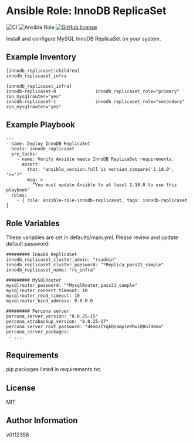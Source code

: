 
Ansible Role: InnoDB ReplicaSet
=========

![CI](https://github.com/v0112358/ansible-role-innodb-replicaset/actions/workflows/main.yml/badge.svg) ![Ansible Role](https://img.shields.io/ansible/role/d/55881) [![GitHub license](https://img.shields.io/github/license/v0112358/ansible-role-innodb-replicaset)](https://github.com/v0112358/ansible-role-innodb-replicaset/blob/master/LICENSE.md)

Install and configure MySQL InnoDB ReplicaSet on your system.

Example Inventory
------------
```
[innodb_replicaset:children]
innodb_replicaset_infra

[innodb_replicaset_infra]
innodb-replicaset-0               innodb_replicaset_role="primary" run_mysqlrouter="yes"
innodb-replicaset-1               innodb_replicaset_role="secondary" run_mysqlrouter="yes"
```
Example Playbook
------------

```
---
- name: Deploy InnoDB ReplicaSet
  hosts: innodb_replicaset
  pre_tasks:
    - name: Verify Ansible meets InnoDB ReplicaSet requirements.
      assert:
        that: "ansible_version.full is version_compare('2.10.0', '>=')"
        msg: >
          "You must update Ansible to at least 2.10.0 to use this playbook"
  roles:
    - { role: ansible-role-innodb-replicaset, tags: innodb-replicaset }
```

Role Variables
--------------

These variables are set in defaults/main.yml. Please review and update default password:
```
######### InnoDB ReplicaSet
innodb_replicaset_cluster_admin: "rsadmin"
innodb_replicaset_cluster_password: "*Replica_pass21_sample"
innodb_replicaset_name: "rs_infra"

######### MySQLRouter
mysqlrouter_password: "*MysqlRouter_pass21_sample"
mysqlrouter_connect_timeout: 10
mysqlrouter_read_timeout: 10
mysqlrouter_bind_address: 0.0.0.0

######### Percona server
percona_server_version: "8.0.25-15"
percona_xtrabackup_version: "8.0.25-17"
percona_server_root_password: "demozCYqkQsampleYRwiQ0n7demo"
percona_server_packages:
 - ....
```

Requirements
------------

pip packages listed in requirements.txt.

License
-------

MIT

Author Information
------------------
v0112358
